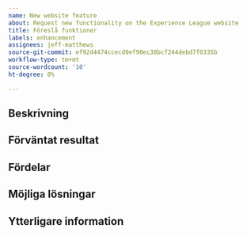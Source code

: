 ```yaml
---
name: New website feature
about: Request new functionality on the Experience League website
title: Föreslå funktioner
labels: enhancement
assignees: jeff-matthews
source-git-commit: ef92d4474ccecd0ef90ec38bcf244debd7f0335b
workflow-type: tm+mt
source-wordcount: '10'
ht-degree: 0%

---
```



## Beskrivning

<!-- (REQUIRED) Describe the feature you want added. -->

## Förväntat resultat

<!-- (REQUIRED) What is the expected result or behavior of this feature? -->

## Fördelar

<!-- (REQUIRED) How does this feature improve the docs experience? -->

## Möjliga lösningar

<!-- (OPTIONAL) What would a solution for this issue look like? -->

## Ytterligare information

<!-- (OPTIONAL) What other information can you provide about this feature? -->

<!--
Thank you for taking the time to report this issue!
GitHub Issues in this repo should relate to the applicable codebase.

Before submitting this issue, make sure you are complying with our Code of Conduct:
https://github.com/AdobeDocs/commerce-operations.en/blob/main/code-of-conduct.md

Issues that do not comply with our Code of Conduct or do not contain enough information may be closed at the maintainers' discretion.

Feel free to remove this section before creating this issue.
-->
